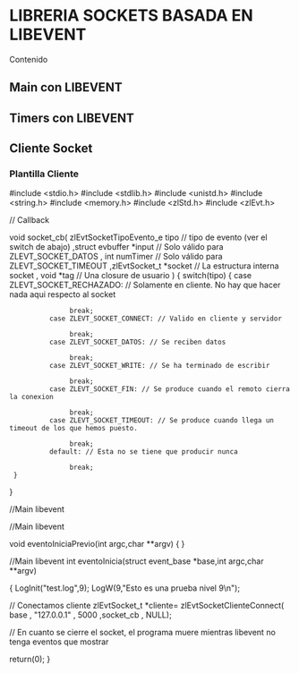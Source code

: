# LIBRERIA SOCKETS BASADA EN LIBEVENT

Contenido

## Main con LIBEVENT

## Timers con LIBEVENT


## Cliente Socket

### Plantilla Cliente

#include <stdio.h>
#include <stdlib.h>
#include <unistd.h>
#include <string.h>
#include <memory.h>
#include <zlStd.h>
#include <zlEvt.h>

// Callback

void socket_cb(
              zlEvtSocketTipoEvento_e tipo // tipo de evento (ver el switch de abajo)
             ,struct evbuffer *input       // Solo válido para ZLEVT_SOCKET_DATOS
             , int numTimer                // Solo válido para ZLEVT_SOCKET_TIMEOUT
             ,zlEvtSocket_t *socket        // La estructura interna socket
             , void *tag                   // Una closure de usuario
             )
{
    switch(tipo)
     {
              case ZLEVT_SOCKET_RECHAZADO: // Solamente en cliente. No hay que hacer nada aqui respecto al socket
                   
                   break;
              case ZLEVT_SOCKET_CONNECT: // Valido en cliente y servidor
                   
                   break;
              case ZLEVT_SOCKET_DATOS: // Se reciben datos
                   
                   break;
              case ZLEVT_SOCKET_WRITE: // Se ha terminado de escribir
                   
                   break;
              case ZLEVT_SOCKET_FIN: // Se produce cuando el remoto cierra la conexion
                   
                   break;
              case ZLEVT_SOCKET_TIMEOUT: // Se produce cuando llega un timeout de los que hemos puesto.
                   
                   break;
              default: // Esta no se tiene que producir nunca
                   
                   break;
     }

}

//Main libevent

//Main libevent

void eventoIniciaPrevio(int argc,char **argv)
{
}


//Main libevent
int eventoInicia(struct event_base *base,int argc,char **argv)

{
 LogInit("test.log",9);
 LogW(9,"Esto es una prueba nivel 9\n");


// Conectamos cliente
zlEvtSocket_t  *cliente= zlEvtSocketClienteConnect(
               base
             , "127.0.0.1"
             , 5000
             ,socket_cb
             , NULL);

// En cuanto se cierre el socket, el programa muere mientras libevent no tenga eventos que mostrar

return(0);
}

